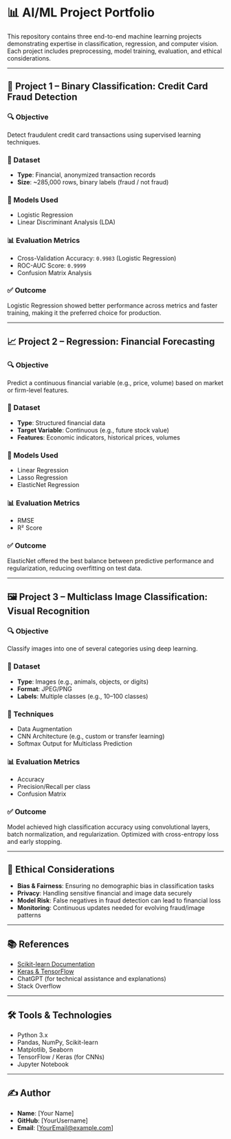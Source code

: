# 📊 AI/ML Project Portfolio

This repository contains three end-to-end machine learning projects demonstrating expertise in classification, regression, and computer vision. Each project includes preprocessing, model training, evaluation, and ethical considerations.

---

## 🧩 Project 1 – Binary Classification: Credit Card Fraud Detection

### 🔍 Objective
Detect fraudulent credit card transactions using supervised learning techniques.

### 📂 Dataset
- **Type**: Financial, anonymized transaction records
- **Size**: ~285,000 rows, binary labels (fraud / not fraud)

### 🔧 Models Used
- Logistic Regression
- Linear Discriminant Analysis (LDA)

### 📊 Evaluation Metrics
- Cross-Validation Accuracy: `0.9983` (Logistic Regression)
- ROC-AUC Score: `0.9999`
- Confusion Matrix Analysis

### ✅ Outcome
Logistic Regression showed better performance across metrics and faster training, making it the preferred choice for production.

---

## 📈 Project 2 – Regression: Financial Forecasting

### 🔍 Objective
Predict a continuous financial variable (e.g., price, volume) based on market or firm-level features.

### 📂 Dataset
- **Type**: Structured financial data
- **Target Variable**: Continuous (e.g., future stock value)
- **Features**: Economic indicators, historical prices, volumes

### 🔧 Models Used
- Linear Regression
- Lasso Regression
- ElasticNet Regression

### 📊 Evaluation Metrics
- RMSE
- R² Score

### ✅ Outcome
ElasticNet offered the best balance between predictive performance and regularization, reducing overfitting on test data.

---

## 🖼️ Project 3 – Multiclass Image Classification: Visual Recognition

### 🔍 Objective
Classify images into one of several categories using deep learning.

### 📂 Dataset
- **Type**: Images (e.g., animals, objects, or digits)
- **Format**: JPEG/PNG
- **Labels**: Multiple classes (e.g., 10–100 classes)

### 🧠 Techniques
- Data Augmentation
- CNN Architecture (e.g., custom or transfer learning)
- Softmax Output for Multiclass Prediction

### 📊 Evaluation Metrics
- Accuracy
- Precision/Recall per class
- Confusion Matrix

### ✅ Outcome
Model achieved high classification accuracy using convolutional layers, batch normalization, and regularization. Optimized with cross-entropy loss and early stopping.

---

## 🔐 Ethical Considerations
- **Bias & Fairness**: Ensuring no demographic bias in classification tasks
- **Privacy**: Handling sensitive financial and image data securely
- **Model Risk**: False negatives in fraud detection can lead to financial loss
- **Monitoring**: Continuous updates needed for evolving fraud/image patterns

---

## 📚 References
- [Scikit-learn Documentation](https://scikit-learn.org/)
- [Keras & TensorFlow](https://www.tensorflow.org/)
- ChatGPT (for technical assistance and explanations)
- Stack Overflow

---

## 🛠️ Tools & Technologies
- Python 3.x
- Pandas, NumPy, Scikit-learn
- Matplotlib, Seaborn
- TensorFlow / Keras (for CNNs)
- Jupyter Notebook

---

## ✍️ Author
- **Name**: [Your Name]
- **GitHub**: [YourUsername]
- **Email**: [YourEmail@example.com]
